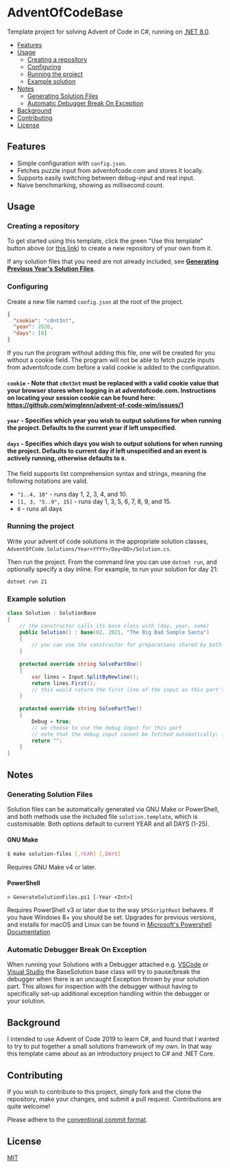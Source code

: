 # AdventOfCodeBase
Template project for solving Advent of Code in C#, running on [.NET 8.0](https://dotnet.microsoft.com/en-us/download/dotnet/8.0).

- [Features](#features)
- [Usage](#usage)
  - [Creating a repository](#creating-a-repository)
  - [Configuring](#configuring)
  - [Running the project](#running-the-project)
  - [Example solution](#example-solution)
- [Notes](#notes)
  - [Generating Solution Files](#generating-solution-files)
  - [Automatic Debugger Break On Exception](#automatic-debugger-break-on-exception)
- [Background](#background)
- [Contributing](#contributing)
- [License](#license)

## Features
* Simple configuration with `config.json`.
* Fetches puzzle input from adventofcode.com and stores it locally.
* Supports easily switching between debug-input and real input.
* Naive benchmarking, showing as millisecond count.

## Usage

### Creating a repository
To get started using this template, click the green "Use this template" button above (or [this link](https://github.com/sindrekjr/AdventOfCodeBase/generate)) to create a new repository of your own from it.

If any solution files that you need are not already included, see **[Generating Previous Year's Solution Files](#generating-previous-years-solution-files)**.

### Configuring
Create a new file named `config.json` at the root of the project.
```json
{
  "cookie": "c0nt3nt",
  "year": 2020,
  "days": [0] 
}
```

If you run the program without adding this file, one will be created for you without a cookie field. The program will not be able to fetch puzzle inputs from adventofcode.com before a valid cookie is added to the configuration. 

#### `cookie` - Note that `c0nt3nt` must be replaced with a valid cookie value that your browser stores when logging in at adventofcode.com. Instructions on locating your session cookie can be found here: https://github.com/wimglenn/advent-of-code-wim/issues/1

#### `year` - Specifies which year you wish to output solutions for when running the project. Defaults to the current year if left unspecified.

#### `days` - Specifies which days you wish to output solutions for when running the project. Defaults to current day if left unspecified and an event is actively running, otherwise defaults to `0`.

The field supports list comprehension syntax and strings, meaning the following notations are valid.
* `"1..4, 10"` - runs day 1, 2, 3, 4, and 10.
* `[1, 3, "5..9", 15]` - runs day 1, 3, 5, 6, 7, 8, 9, and 15.
* `0` - runs all days

### Running the project
Write your advent of code solutions in the appropriate solution classes, `AdventOfCode.Solutions/Year<YYYY>/Day<DD>/Solution.cs`.

Then run the project. From the command line you can use `dotnet run`, and optionally specify a day inline. For example, to run your solution for day 21:
```
dotnet run 21
```

### Example solution
```csharp
class Solution : SolutionBase
{
    // the constructor calls its base class with (day, year, name)
    public Solution() : base(02, 2021, "The Big Bad Sample Santa")
    {
        // you can use the constructor for preparations shared by both part one and two if you wish
    }
    
    protected override string SolvePartOne()
    {
        var lines = Input.SplitByNewline();
        return lines.First();
        // this would return the first line of the input as this part's solution
    }
    
    protected override string SolvePartTwo()
    {
        Debug = true;
        // we choose to use the debug input for this part
        // note that the debug input cannot be fetched automatically; it has to be copied into the solution folder manually
        return "";
    }
}
```

## Notes
### Generating Solution Files

Solution files can be automatically generated via GNU Make or PowerShell, and both methods use the included file `solution.template`, which is customisable. Both options default to current YEAR and all DAYS (1-25).

#### GNU Make

```bash
$ make solution-files [,YEAR] [,DAYS]
```

Requires GNU Make v4 or later.

#### PowerShell

```pwsh
> GenerateSolutionFiles.ps1 [-Year <Int>]
```

Requires PowerShell v3 or later due to the way `$PSScriptRoot` behaves. If you have Windows 8+ you should be set. Upgrades for previous versions, and installs for macOS and Linux can be found in [Microsoft's Powershell Documentation](https://docs.microsoft.com/en-us/powershell/scripting/install/installing-powershell?view=powershell-7.1)

### Automatic Debugger Break On Exception
When running your Solutions with a Debugger attached e.g. [VSCode](https://code.visualstudio.com/docs/editor/debugging) or [Visual Studio](https://docs.microsoft.com/en-us/visualstudio/debugger/quickstart-debug-with-managed?view=vs-2019) the BaseSolution base class will try to pause/break the debugger when there is an uncaught Exception thrown by your solution part. This allows for inspection with the debugger without having to specifically set-up additional exception handling within the debugger or your solution.

## Background
I intended to use Advent of Code 2019 to learn C#, and found that I wanted to try to put together a small solutions framework of my own. In that way this template came about as an introductory project to C# and .NET Core.

## Contributing 
If you wish to contribute to this project, simply fork and the clone the repository, make your changes, and submit a pull request. Contributions are quite welcome!

Please adhere to the [conventional commit format](https://www.conventionalcommits.org/en/v1.0.0/).

## License
[MIT](https://github.com/sindrekjr/AdventOfCodeBase/blob/master/LICENSE.md)
